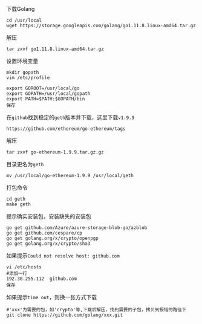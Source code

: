 下载Golang
```
cd /usr/local
wget https://storage.googleapis.com/golang/go1.11.8.linux-amd64.tar.gz
```
解压
```
tar zxvf go1.11.8.linux-amd64.tar.gz
```
设置环境变量
```
mkdir gopath
vim /etc/profile
```
```
export GOROOT=/usr/local/go
export GOPATH=/usr/local/gopath
export PATH=$PATH:$GOPATH/bin
保存
```
在`github`找到稳定的`geth`版本并下载，这里下载`v1.9.9`
```
https://github.com/ethereum/go-ethereum/tags
```
解压
```
tar zxvf go-ethereum-1.9.9.tar.gz.gz
```
目录更名为`geth`
```
mv /usr/local/go-ethereum-1.9.9 /usr/local/geth
```
打包命令
```
cd geth
make geth
```
提示确实安装包，安装缺失的安装包
```
go get github.com/Azure/azure-storage-blob-go/azblob
go get github.com/cespare/cp
go get golang.org/x/crypto/openpgp
go get golang.org/x/crypto/sha3
```
如果提示`Could not resolve host: github.com`
```
vi /etc/hosts
#添加一行
192.30.255.112  github.com
保存
```
如果提示`time out`，则换一张方式下载
```
#'xxx'为需要的包，如'crypto'等,下载后解压，找到需要的子包，拷贝到报错的路径下
git clone https://github.com/golang/xxx.git
```
